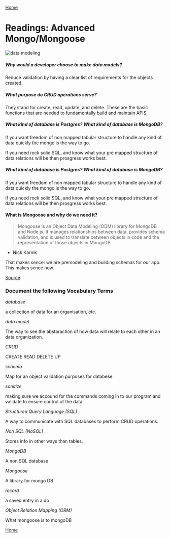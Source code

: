 [Home](https://401repo.github.io/401RN/README)

# Readings: Advanced Mongo/Mongoose

![data modeling](https://miro.medium.com/max/594/1*vK4MHL_jpKKmUFGjE5H9jw.png)


#####    Why would a developer choose to make data models?

Reduce validation by having a clear list of requirements for the objects created. 

#####    What purpose do CRUD operations serve?

They stand for create, read, update, and delete. These are the basic functions that are needed to fundamentally build and maintain APIS.

#####    What kind of database is Postgres? What kind of database is MongoDB?

If you want freedom of non mapped tabular structure to handle any kind of data quickly the mongo is the way to go.

If you need rock solid SQL, and know what your pre mapped structure of data relations will be then prosgress works best.

#####    What kind of database is Postgres? What kind of database is MongoDB?

If you want freedom of non mapped tabular structure to handle any kind of data quickly the mongo is the way to go.

If you need rock solid SQL, and know what your pre mapped structure of data relations will be then prosgress works best.

####      What is Mongoose and why do we need it?

> Mongoose is an Object Data Modeling (ODM) library for MongoDB and Node.js. It manages relationships between data, provides schema validation, and is used to translate between objects in code and the representation of those objects in MongoDB.

 - Nick Karnik

 That makes sence: we are premodeling and building schemas for our app. This makes sence now.

[Source](https://www.freecodecamp.org/news/introduction-to-mongoose-for-mongodb-d2a7aa593c57/)

### Document the following Vocabulary Terms

*database* 

a collection of data for an organisation, etc.

*data model*

The way to see the abstaraction of how data will relate to each other in an data organization.

*CRUD*

CREATE READ DELETE UP

*schema*

Map for an object validation purposes for databese

*sanitize*

making sure we accound for the commands coming in to our program and validate to ensure control of the data.

*Structured Query Language (SQL)*

A way to communicate with SQL databases to perform CRUD operations.

*Non SQL (NoSQL)*

Stores info in other ways than tables.

*MongoDB*

A non SQL database

*Mongoose*

A library for mongo DB 

*record*

a saved entry in a db

*Object Relation Mapping (ORM)*

What mongoose is to mongoDB

[Home](https://401repo.github.io/401RN/README)